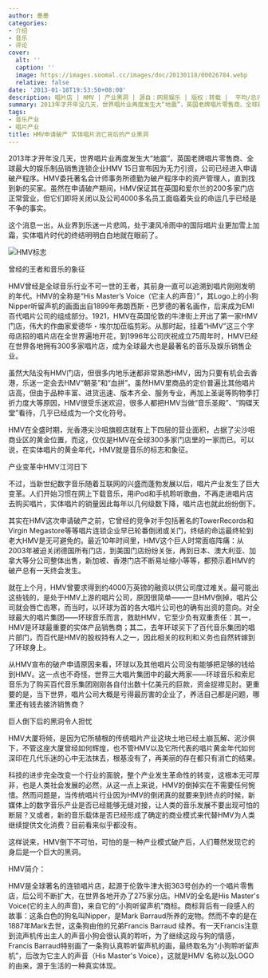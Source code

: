 ```yaml
---
author: 墨墨
categories:
- 介绍
- 音乐
- 评论
cover:
  alt: ''
  caption: ''
  image: https://images.soomal.cc/images/doc/20130118/00026784.webp
  relative: false
date: '2013-01-18T19:53:50+08:00'
description: 唱片店 | HMV | 产业黑洞 | 源自：网易娱乐 | 版权：转载 |  平均/总评分：10.00/10
summary: 2013年才开年没几天，世界唱片业再度发生大“地震”，英国老牌唱片零售商、全球最大的娱乐制品销售连锁企业HMV 15日宣布因为无力引资，公司已经进入申请破产程序。HMV委托著名会计师事务所德勤为破产程序中的资产管理人，直到找到新的买家。虽然在申请破产期间，HMV保证其在英国和爱尔兰的200多家门店正常营业……
tags:
- 音乐产业
- 唱片产业
title: HMV申请破产 实体唱片消亡背后的产业黑洞
---
```


2013年才开年没几天，世界唱片业再度发生大“地震”，英国老牌唱片零售商、全球最大的娱乐制品销售连锁企业HMV 15日宣布因为无力引资，公司已经进入申请破产程序。HMV委托著名会计师事务所德勤为破产程序中的资产管理人，直到找到新的买家。虽然在申请破产期间，HMV保证其在英国和爱尔兰的200多家门店正常营业，但它们即将关闭以及公司4000多名员工面临着失业的命运几乎已经是不争的事实。

这个消息一出，从业界到乐迷一片悲鸣，处于凄风冷雨中的国际唱片业更加雪上加霜，实体唱片时代的终结明明白白地就在眼前了。

![HMV标志](https://images.soomal.cc/images/doc/20130118/00026784.webp)





曾经的王者和音乐的象征

HMV曾经是全球音乐行业不可一世的王者，其前身一直可以追溯到唱片刚刚发明的年代。HMV的全称是“His Master’s Voice（它主人的声音）”，其Logo上的小狗Nipper听留声机的画面出自1899年弗朗西斯・巴罗德的著名画作，后来成为EMI百代唱片公司的组成部分。1921，HMV在英国伦敦的牛津街上开出了第一家HMV门店，伟大的作曲家爱德华・埃尔加莅临剪彩。从那时起，挂着“HMV”这三个字母店招的唱片店在全世界遍地开花，到1996年公司庆祝成立75周年时，HMV已经在世界各地拥有300多家唱片店，成为全球最大也是最著名的音乐及娱乐销售企业。

虽然大陆没有HMV门店，但很多内地乐迷都非常熟悉HMV，因为只要有机会去香港，乐迷一定会去HMV“朝圣”和“血拼”。虽然HMV里商品的定价普遍比其他唱片店高，但由于品种丰富、进货迅速、版本齐全、服务专业，再加上圣诞等购物季打折力度大等原因，HMV很受乐迷欢迎，很多人都把HMV当做“音乐圣殿”、“购碟天堂”看待，几乎已经成为一个文化符号。

HMV在全盛时期，光香港尖沙咀旗舰店就有上下四层的营业面积，占据了尖沙咀商业区的黄金位置，而这，仅仅是HMV在全球300多家门店里的一家而已。可以说，在实体唱片的黄金年代，HMV就是音乐的标志和象征。

产业变革中HMV江河日下

不过，当新世纪数字音乐随着互联网的兴盛而蓬勃发展以后，唱片产业发生了巨大变革。人们开始习惯在网上下载音乐，用iPod和手机聆听歌曲，不再走进唱片店去购买唱片，实体唱片的销量因此每年以几何级数下降，唱片店也就此纷纷倒下。

其实在HMV这次申请破产之前，它曾经的竞争对手包括著名的TowerRecords和Virgin Megastore等等唱片连锁企业早已轮番倒闭或关门，终结的命运最终轮到老大HMV是无可避免的。最近10年时间里，HMV这个巨人时常面临阵痛：从2003年被迫关闭德国所有门店，到美国门店纷纷关张，再到日本、澳大利亚、加拿大等分公司整体出售，新加坡、香港门店不断易址缩小等等，都预示着HMV的破产总有一天终会发生。

就在上个月，HMV曾要求得到约4000万英镑的融资以供公司度过难关。最可能出这些钱的，是处于HMV上游的唱片公司，原因很简单――一旦HMV倒掉，唱片公司就会唇亡齿寒，而当时，以环球为首的各大唱片公司也的确有出资的意向。对全球最大的唱片集团――环球音乐而言，救助HMV，它至少负有双重责任：其一，HMV是环球最重要的实体产品销售商；其二，去年环球买下了百代音乐集团的唱片部门，而百代是HMV的股权持有人之一，因此相关的权利和义务也自然转嫁到了环球身上。

从HMV宣布的破产申请原因来看，环球以及其他唱片公司没有能够把足够的钱给到HMV。这一点也不奇怪，世界三大唱片集团中的最大两家――环球音乐和索尼音乐为了购买百代音乐集团刚刚各自付出数十亿美元的巨款，资金捉襟见肘。更重要的是，当下世界，唱片公司大概是亏得最厉害的企业了，养活自己都是问题，哪里还有钱去接济销售商？

巨人倒下后的黑洞令人担忧

HMV大厦将倾，是因为它所植根的传统唱片产业这块土地已经土崩瓦解、泥沙俱下，不管这座大厦曾经如何辉煌，也不管HMV以及它所代表的唱片黄金年代如何深印在几代乐迷的心中无法抹去，根基没有了，再美丽的存在都只有消亡的结果。

科技的进步完全改变一个行业的面貌，整个产业发生革命性的转变，这根本无可厚非，也是人类社会发展的必然，从这一点上来说，HMV的倒掉实在不需要任何惋惜。然而问题是，当传统唱片行业因为HMV的倒闭真的就要来到终点的时候，新媒体上的数字音乐产业是否已经能够无缝对接，让人类的音乐发展不要出现可怕的断层？又或者，新的音乐载体是否已经形成了确定的商业模式来代替HMV为人类继续提供文化消费？目前看来似乎都没有。

这样说来，HMV倒下不可怕，可怕的是一种产业模式破产后，人们蓦然发现它的身后是一个巨大的黑洞。

HMV简介：

HMV是全球著名的连锁唱片店，起源于伦敦牛津大街363号创办的一个唱片零售店，后公司不断扩大，在世界各地开办了275家分店。HMV的全名是His Master's Voice(它的主人的声音)，来自它的“小狗听留声机”商标。商标背后有一段感人的故事：这条白色的狗名叫Nipper，是Mark Barraud所养的宠物。然而不幸的是在1887年Mark去世，这条狗由他的兄弟Francis Barraud 续养。有一天Francis注意到流声机传出主人的声音小狗会很认真的聆听，为了继续这段与狗的情感，Francis Barraud特别画了一条狗认真聆听留声机的画，最终取名为“小狗聆听留声机”，后改为它主人的声音（His Master's Voice），这就是HMV 名称以及LOGO的由来，源于生活的一种真实体现。